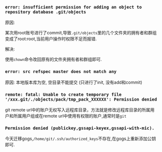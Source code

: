 ### `error: insufficient permission for adding an object to repository database .git/objects`

原因:

某次用root账号进行了commit,导致`.git/objects`里的几个文件夹的拥有者和群组变成了root:root,当前用户操作时权限不足而报错.

解决:

使用`chown`命令改回原有的文件夹拥有者和群组即可.

### `error: src refspec master does not match any`

原因: 本地版本库为空, 空目录不能提交 (只进行了init, 没有add和commit)

### `remote: fatal: Unable to create temporary file '/xxx.git/./objects/pack/tmp_pack_XXXXXX': Permission denied`

git remote url中的账户无权写入远程库目录，方法就是修改远程库目录的所属用户和所属用户组或在remote url中使用有权限的账户,通常时是`git`

### `Permission denied (publickey,gssapi-keyex,gssapi-with-mic).`

今天迁移gogs,`/home/git/.ssh/authorized_keys`不存在,在gogs上重新添加公钥即可.
